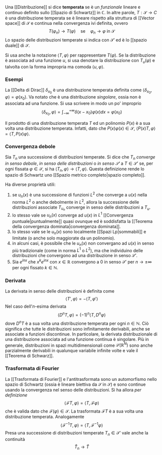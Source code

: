 Una [[Distribuzione]] si dice **temperata** se è un *funzionale* lineare e continuo definito sullo [[Spazio di Schwartz]] in $\mathbb{C}$. In altre parole, $T:\mathcal{S}\rightarrow C$ è una distribuzione temperata se è lineare rispetto alla struttura di [[Vector space]] di $\mathcal{S}$ e continua nella convergenza ivi definita, ovvero
$$T(\varphi_{n})\rightarrow T(\varphi)\quad\text{se}\quad\varphi_{n} \rightarrow\varphi\text{ in }\mathcal{S}$$
Lo spazio delle distribuzioni temperate si indica con $\mathcal{S}'$ ed è lo [[spazio duale]] di $\mathcal{S}$.

Si usa anche la notazione $\langle T,\varphi\rangle$ per rappresentare $T(\varphi)$. Se la distribuzione è associata ad una funzione $u$, si usa denotare la distribuzione con $T_{u}(\varphi)$ e talvolta con la forma impropria ma comoda $\langle u,\varphi\rangle$.
### Esempi
La [[Delta di Dirac]] $\delta_{x_{0}}$ è una distribuzione temperata definita come $\langle \delta_{x_{0}},\varphi\rangle=\varphi(x_{0})$. Va notato che è una distribuzione *singolare*, ossia non è associata ad una funzione. Si usa scrivere in modo un po' improprio
$$\langle \delta_{x_{0}},\varphi\rangle=\int_{-\infty}^{+\infty}\delta(x-x_{0})\varphi(x)dx=\varphi(x_{0})$$

Il prodotto di una distribuzione temperata $T$ ed un polinomio $P(x)$ è a sua volta una distribuzione temperata. Infatti, dato che $P(x)\varphi(x)\in\mathcal{S}$, $\langle P(x)T,\varphi\rangle=\langle T,P(x)\varphi\rangle$.
### Convergenza debole
Sia $T_{n}$ una successione di distribuzioni temperate. Si dice che $T_{n}$ *converge in senso debole*, *in senso delle distribuzioni* o *in senso $\mathcal{S}'$* a $T\in\mathcal{S}'$ se, per ogni fissata $\varphi\in\mathcal{S}$, si ha $\langle T_{n},\varphi\rangle \rightarrow \langle T,\varphi\rangle$. Questa definizione rende lo spazio di Schwartz uno [[Spazio metrico completo|spazio completo]].

Ha diverse proprietà utili:
1. se $u_{n}(x)$ è una successione di funzioni $L^{2}$ che converge a $u(x)$ nella norma $L^{2}$ o anche debolmente in $L^{2}$, allora la successione delle distribuzioni associate $T_{u_{n}}$ converge in senso delle distribuzioni a $T_{u}$.
2. lo stesso vale se $u_{n}(x)$ converge ad $u(x)$ in $L^{1}$ [[Convergenza puntuale|puntualmente]] quasi ovunque ed è soddisfatta la [[Teorema della convergenza dominata|convergenza dominata]].
3. lo stesso vale se le $u_{n}(x)$ sono localmente [[Spazi Lp|sommabili]] e limitate (o anche solo maggiorate da un polinomio).
4. in alcuni casi, è possibile che le $u_{n}(x)$ non convergano ad $u(x)$ in senso più tradizionale (come in norma $L^{1}$ o $L^{2}$), ma che individuino delle distribuzioni che convergono ad una distribuzione in senso $\mathcal{S}'$.
5. Sia $e^{inx}$ che $x^{k}e^{inx}$ con $x\in\mathbb{R}$ convergono a 0 in senso $\mathcal{S}'$ per $n \rightarrow\pm\infty$ per ogni fissato $k\in\mathbb{N}$.
### Derivata
La derivata in senso delle distribuzioni è definita come
$$\langle T',\varphi\rangle=-\langle T,\varphi'\rangle$$
Nel caso dell'$n$-esima derivata
$$\langle D^{n}T,\varphi\rangle=(-1)^{n}\langle T,D^{n}\varphi\rangle$$
dove $D^{n}T$ è a sua volta una distribuzione temperata per ogni $n\in\mathbb{N}$. Ciò significa che tutte le distribuzioni sono infinitamente derivabili, anche se associate a funzioni discontinue. In particolare, la derivata distribuzionale di una distribuzione associata ad una funzione continua è singolare. Più in generale, distribuzioni in spazi multidimensionali come $\mathcal{S}(\mathbb{R}^{N})$ sono anche parzialmente derivabili in qualunque variabile infinite volte e vale il [[Teorema di Schwarz]].
### Trasformata di Fourier
La [[Trasformata di Fourier]] e l'antitrasformata sono un automorfismo nello spazio di Schwartz (ossia è lineare biettiva da $\mathcal{S}$ in $\mathcal{S}$) e sono continue usando la convergenza nel senso delle distribuzioni. Si ha allora *per definizione*
$$\langle \mathscr{F}T,\varphi\rangle=\langle T,\mathscr{F}\varphi\rangle$$
che è valida dato che $\mathscr{F}(\varphi)\in\mathcal{S}$. La trasformata $\mathscr{F}T$ è a sua volta una distribuzione temperata. Analogamente
$$\langle \mathscr{F}^{-1}T,\varphi\rangle=\langle T,\mathscr{F}^{-1}\varphi\rangle$$
Presa una successione di distribuzioni temperate $T_{n}\in\mathcal{S}'$ vale anche la continuità
$$\widehat{T}_{n} \rightarrow \widehat{T}$$
